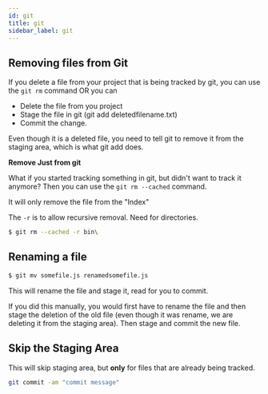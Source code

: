 ```yaml
---
id: git
title: git
sidebar_label: git
---
```




## Removing files from Git

If you delete a file from your project that is being tracked by git, you can use the `git rm` command OR you can

- Delete the file from you project
- Stage the file in git (git add deletedfilename.txt)
- Commit the change.

Even though it is a deleted file, you need to tell git to remove it from the staging area, which is what git add does.

**Remove Just from git**

What if you started tracking something in git, but didn't want to track it anymore?  Then you can use the `git rm --cached` command.

It will only remove the file from the "Index"

The `-r` is to allow recursive removal.  Need for directories.

```bash
$ git rm --cached -r bin\
```



## Renaming a file

```bash
$ git mv somefile.js renamedsomefile.js
```

This will rename the file and stage it, read for  you to commit.

If you did this manually, you would first have to rename the file and then stage the deletion of the old file (even though it was rename, we are deleting it from the staging area).  Then stage and commit the new file.

## Skip the Staging Area

This will skip staging area, but **only** for files that are already being tracked.

```bash
git commit -am "commit message"
```


